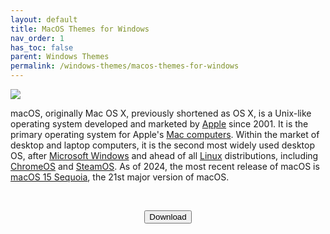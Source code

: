 ```yaml
---
layout: default
title: MacOS Themes for Windows
nav_order: 1
has_toc: false
parent: Windows Themes
permalink: /windows-themes/macos-themes-for-windows
---
```


<div class="card">
  <img src="https://images-wixmp-ed30a86b8c4ca887773594c2.wixmp.com/i/836bd001-fc1e-41ac-8fce-917bee5d1f0e/dio9l97-b7c5f79d-4f66-4e2c-9408-e03e44194375.png/v1/fill/w_1363,h_586,q_70,strp/macos_themes_for_windows_by_og_nimbi_dio9l97-pre.jpg" />
  <br />
  <div class="container">
    <p>macOS, originally Mac OS X, previously shortened as OS X, is a Unix-like operating system developed and marketed by <a href="https://en.m.wikipedia.org/wiki/Apple_Inc." target="_blank">Apple</a> since 2001. It is the primary operating system for Apple's <a href="https://en.m.wikipedia.org/wiki/Mac_(computer)" target="_blank">Mac computers</a>. Within the market of desktop and laptop computers, it is the second most widely used desktop OS, after <a href="https://en.m.wikipedia.org/wiki/Microsoft_Windows" target="_blabk">Microsoft Windows</a> and ahead of all <a href="https://en.m.wikipedia.org/wiki/Linux" target="_blank">Linux</a> distributions, including <a href="https://en.m.wikipedia.org/wiki/ChromeOS" target="blabk">ChromeOS</a> and <a href="https://en.m.wikipedia.org/wiki/SteamOS" target="_blank">SteamOS</a>. As of 2024, the most recent release of macOS is <a href="https://en.m.wikipedia.org/wiki/MacOS_Sequoia" target="_blank">macOS 15 Sequoia</a>, the 21st major version of macOS.</p>
  </div>
</div>
<br />
<p class="text-delta" style="text-align:center"><a href="https://github.com/The-Back-Room/MacOS-Themes-for-Windows/archive/refs/heads/main.zip">
  <button type="button" name="button" class="btn">Download</button></a></p>
